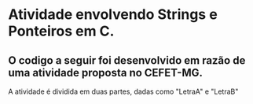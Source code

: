 # Atividade envolvendo Strings e Ponteiros em C.
## O codigo a seguir foi desenvolvido em razão de uma atividade proposta no CEFET-MG. 


 A atividade é dividida em duas partes, dadas como "LetraA" e "LetraB"
